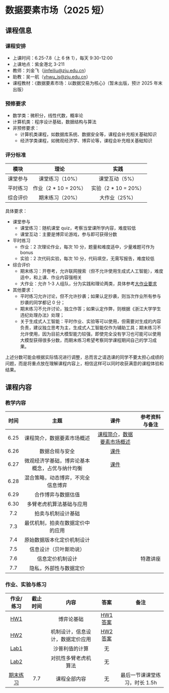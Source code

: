 # 数据要素市场（2025 短）

## 课程信息
### 课程安排

- 上课时间：6.25-7.8（上 6 休 1），每天 9:30-12:00
- 上课地点：紫金港北 3-211
- 教师：刘金飞（jinfeiliu@zju.edu.cn）
- 助教：吴一航（yhwu_is@zju.edu.cn）
- 课程教材：《数据要素市场：以数据交易为核心》（暂未出版，预计 2025 年末出版）

### 预修要求

- 数学类：微积分，线性代数，概率论
- 计算机类：程序设计基础，数据结构与算法
- 非预修要求：
    - 计算机类课程，如数据库系统、数据安全等，课程会补充相关基础知识
    - 经济学类课程，如微观经济学、博弈论等，课程会补充相关基础知识

### 评分标准

| 模块 | 理论 | 实践 |
| :---: | :----: | :---: |
| 课堂参与 | 课堂练习（10%） | 课堂互动（5%） |
| 平时练习 | 作业（2 * 10  = 20%） | 实验（2 * 10  = 20%） |
| 综合评价 | 期末练习（20%） | 大作业（25%） |

具体要求：

- 课堂参与
    - 课堂练习：随机课堂 quiz，考察当堂课所学内容，难度较低
    - 课堂互动：主要是博弈论游戏，参与即可获得分数
- 平时练习
    - 作业：2 次理论作业，每次 10 分，题量和难度适中，少量难题可作为 bonus
    - 实验：2 次代码实验，每次 10 分，代码填空，无需写报告，难度较低
- 综合评价
    - 期末练习：开卷考，允许联网搜索（但不允许使用生成式人工智能），难度适中，和上课、作业内容强相关
    - 大作业：允许 1-3 人组队，分为实践和理论两类，具体参考[大作业要求](project.md)
- 其他要求：
    - 平时练习允许讨论，但不允许抄袭；如果认定抄袭，则当次作业所有参与抄袭的同学都记 $0$ 分；
    - 期末练习不允许讨论，独立作答；如果认定作弊，则根据《浙江大学学生违纪处理办法》处理；
    - 关于生成式人工智能：平时作业、实验等可以使用，但需要对生成的内容负责，建议独立思考为主，生成式人工智能仅作为辅助工具；期末练习不允许使用，因为目前大模型能力较强，即使完全没有学习也可能可以使用大模型获得很多分数，而期末练习希望考察同学课程期间自己的学习成果。

上述分数可能会根据实际情况进行调整，总而言之请选课的同学不要太担心成绩的问题，而是将重点放在理解课程内容上，相信这样可以同时收获满意的课程体验和结果。

## 课程内容

### 教学内容

| 时间 | 主题 | 课件 | 参考资料与备注 |
| :---: | :----: | :---: | :---: |
| 6.25 | 课程简介，数据要素市场概述 | [课程简介](2025/25-lec00-intro.pdf)，[数据要素市场概述](2025/25-lec01-dmintro.pdf) |  |
| 6.26 | 数据合规与安全 | [课件](2025/25-lec02-datasec.pptx) |  |
| 6.27 | 微观经济学基础，博弈论基本概念，占优与纳什均衡 | [课件](2025/25-lec03-game1-stu.pdf) |  |
| 6.28 | 混合策略，动态博弈，不完全信息博弈 |  |  |
| 6.29 | 合作博弈与数据估值 |  |  |
| 6.30 | 多臂老虎机算法基础与应用 |  |  |
| 7.2 | 拍卖与机制设计基础 |  |  |
| 7.3 | 最优机制，拍卖在数据定价中的应用 |  |  |
| 7.4 | 原始数据版本化定价机制设计 |  |  |
| 7.5 | 信息设计（贝叶斯劝说） |  |  |
| 7.6 | 信息定价机制设计 |  | 特邀讲座 |
| 7.7 | 隐私，外部性与数据定价 |  |  |

### 作业、实验与练习

| 作业/练习 | 截止时间 | 内容 | 答案 | 备注 |
| :---: | :----: | :---: | :---: | :---: |
| [HW1]() |  | 博弈论基础 | [HW1答案]() |  |
| [HW2]() |  | 机制设计，信息设计，数据定价应用 | [HW2答案]() |  |
| [Lab1](lab.md) |  | 沙普利值的计算 | 无 |  |
| [Lab2](lab.md) |  | 对抗性多臂老虎机算法 | 无 |  |
| [期末练习]() | 7.7 | 课程全部内容 | 无 | 最后一节课课堂练习，时长 1.5h |
